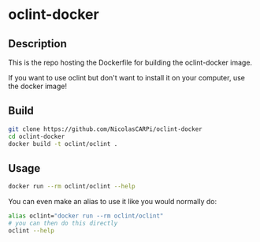 # oclint-docker

## Description

This is the repo hosting the Dockerfile for building the oclint-docker image.

If you want to use oclint but don't want to install it on your computer, use the docker image!

## Build

~~~bash
git clone https://github.com/NicolasCARPi/oclint-docker
cd oclint-docker
docker build -t oclint/oclint .
~~~

## Usage

~~~bash
docker run --rm oclint/oclint --help
~~~

You can even make an alias to use it like you would normally do:

~~~bash
alias oclint="docker run --rm oclint/oclint"
# you can then do this directly
oclint --help
~~~
